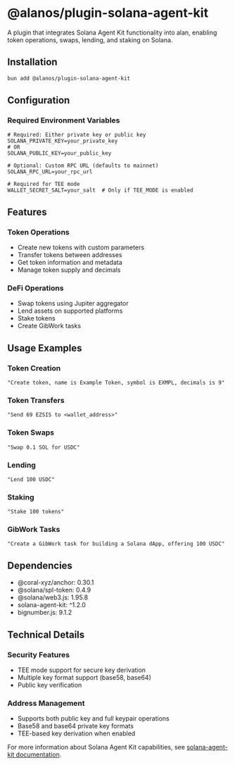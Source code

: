 # @alanos/plugin-solana-agent-kit

A plugin that integrates Solana Agent Kit functionality into alan, enabling token operations, swaps, lending, and staking on Solana.

## Installation

```bash
bun add @alanos/plugin-solana-agent-kit
```

## Configuration

### Required Environment Variables

```env
# Required: Either private key or public key
SOLANA_PRIVATE_KEY=your_private_key
# OR
SOLANA_PUBLIC_KEY=your_public_key

# Optional: Custom RPC URL (defaults to mainnet)
SOLANA_RPC_URL=your_rpc_url

# Required for TEE mode
WALLET_SECRET_SALT=your_salt  # Only if TEE_MODE is enabled
```

## Features

### Token Operations

- Create new tokens with custom parameters
- Transfer tokens between addresses
- Get token information and metadata
- Manage token supply and decimals

### DeFi Operations

- Swap tokens using Jupiter aggregator
- Lend assets on supported platforms
- Stake tokens
- Create GibWork tasks

## Usage Examples

### Token Creation

```plaintext
"Create token, name is Example Token, symbol is EXMPL, decimals is 9"
```

### Token Transfers

```plaintext
"Send 69 EZSIS to <wallet_address>"
```

### Token Swaps

```plaintext
"Swap 0.1 SOL for USDC"
```

### Lending

```plaintext
"Lend 100 USDC"
```

### Staking

```plaintext
"Stake 100 tokens"
```

### GibWork Tasks

```plaintext
"Create a GibWork task for building a Solana dApp, offering 100 USDC"
```

## Dependencies

- @coral-xyz/anchor: 0.30.1
- @solana/spl-token: 0.4.9
- @solana/web3.js: 1.95.8
- solana-agent-kit: ^1.2.0
- bignumber.js: 9.1.2

## Technical Details

### Security Features

- TEE mode support for secure key derivation
- Multiple key format support (base58, base64)
- Public key verification

### Address Management

- Supports both public key and full keypair operations
- Base58 and base64 private key formats
- TEE-based key derivation when enabled

For more information about Solana Agent Kit capabilities, see [solana-agent-kit documentation](https://github.com/solana-labs/agent-kit).
